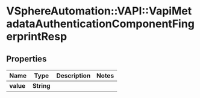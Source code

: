 # VSphereAutomation::VAPI::VapiMetadataAuthenticationComponentFingerprintResp

## Properties
Name | Type | Description | Notes
------------ | ------------- | ------------- | -------------
**value** | **String** |  | 


